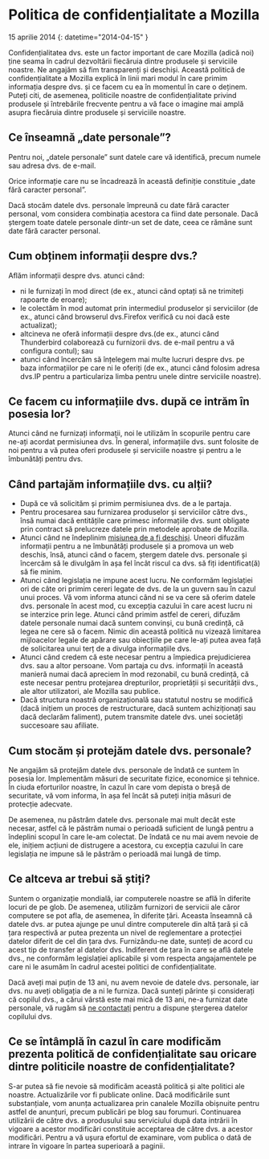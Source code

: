 ﻿# Politica de confidențialitate a Mozilla

15 aprilie 2014
{: datetime="2014-04-15" }

Confidențialitatea dvs. este un factor important de care Mozilla (adică noi) ține seama în cadrul dezvoltării fiecăruia dintre produsele și serviciile noastre. Ne angajăm să fim transparenți și deschiși. Această politică de confidențialitate a Mozilla explică în linii mari modul în care primim informația despre dvs. și ce facem cu ea în momentul în care o deținem. Puteți citi, de asemenea, politicile noastre de confidențialitate privind produsele și întrebările frecvente pentru a vă face o imagine mai amplă asupra fiecăruia dintre produsele și serviciile noastre. 

## Ce înseamnă „date personale”?

Pentru noi, „datele personale” sunt datele care vă identifică, precum numele sau adresa dvs. de e-mail.

Orice informație care nu se încadrează în această definiție constituie „date fără caracter personal”.

Dacă stocăm datele dvs. personale împreună cu date fără caracter personal, vom considera combinația acestora ca fiind date personale. Dacă ștergem toate datele personale dintr-un set de date, ceea ce rămâne sunt date fără caracter personal.

## Cum obținem informații despre dvs.?

Aflăm informații despre dvs. atunci când:

* ni le furnizați în mod direct (de ex., atunci când optați să ne trimiteți rapoarte de eroare);
* le colectăm în mod automat prin intermediul produselor și serviciilor (de ex., atunci când browserul dvs.Firefox verifică cu noi dacă este actualizat);
* altcineva ne oferă informații despre dvs.(de ex., atunci când Thunderbird colaborează cu furnizorii dvs. de e-mail pentru a vă configura contul); sau
* atunci când încercăm să înțelegem mai multe lucruri despre dvs. pe baza informațiilor pe care ni le oferiți (de ex., atunci când folosim adresa dvs.IP pentru a particulariza limba pentru unele dintre serviciile noastre).

## Ce facem cu informațiile dvs. după ce intrăm în posesia lor?

Atunci când ne furnizați informații, noi le utilizăm în scopurile pentru care ne-ați acordat permisiunea dvs. În general, informațiile dvs. sunt folosite de noi pentru a vă putea oferi produsele și serviciile noastre și pentru a le îmbunătăți pentru dvs.

## Când partajăm informațiile dvs. cu alții?

* După ce vă solicităm și primim permisiunea dvs. de a le partaja.
* Pentru procesarea sau furnizarea produselor și serviciilor către dvs., însă numai dacă entitățile care primesc informațiile dvs. sunt obligate prin contract să prelucreze datele prin metodele aprobate de Mozilla.
* Atunci când ne îndeplinim [misiunea de a fi deschiși](https://www.mozilla.org/about/manifesto/). Uneori difuzăm informații pentru a ne îmbunătăți produsele și a promova un web deschis, însă, atunci când o facem, ștergem datele dvs. personale și încercăm să le divulgăm în așa fel încât riscul ca dvs. să fiți identificat(ă) să fie minim.
* Atunci când legislația ne impune acest lucru. Ne conformăm legislației ori de câte ori primim cereri legate de dvs. de la un guvern sau în cazul unui proces. Vă vom informa atunci când ni se va cere să oferim datele dvs. personale în acest mod, cu excepția cazului în care acest lucru ni se interzice prin lege. Atunci când primim astfel de cereri, difuzăm datele personale numai dacă suntem convinși, cu bună credință, că legea ne cere să o facem. Nimic din această politică nu vizează limitarea mijloacelor legale de apărare sau obiecțiile pe care le-ați putea avea față de solicitarea unui terț de a divulga informațiile dvs.
* Atunci când credem că este necesar pentru a împiedica prejudicierea dvs. sau a altor persoane. Vom partaja cu dvs. informații în această manieră numai dacă apreciem în mod rezonabil, cu bună credință, că este necesar pentru protejarea drepturilor, proprietății și securității dvs., ale altor utilizatori, ale Mozilla sau publice.
* Dacă structura noastră organizațională sau statutul nostru se modifică (dacă inițiem un proces de restructurare, dacă suntem achiziționați sau dacă declarăm faliment), putem transmite datele dvs. unei societăți succesoare sau afiliate.

## Cum stocăm și protejăm datele dvs. personale?

Ne angajăm să protejăm datele dvs. personale de îndată ce suntem în posesia lor. Implementăm măsuri de securitate fizice, economice și tehnice. În ciuda eforturilor noastre, în cazul în care vom depista o breșă de securitate, vă vom informa, în așa fel încât să puteți iniția măsuri de protecție adecvate.

De asemenea, nu păstrăm datele dvs. personale mai mult decât este necesar, astfel că le păstrăm numai o perioadă suficient de lungă pentru a îndeplini scopul în care le-am colectat. De îndată ce nu mai avem nevoie de ele, inițiem acțiuni de distrugere a acestora, cu excepția cazului în care legislația ne impune să le păstrăm o perioadă mai lungă de timp.

## Ce altceva ar trebui să știți?

Suntem o organizație mondială, iar computerele noastre se află în diferite locuri de pe glob. De asemenea, utilizăm furnizori de servicii ale căror computere se pot afla, de asemenea, în diferite țări. Aceasta înseamnă că datele dvs. ar putea ajunge pe unul dintre computerele din altă țară și că țara respectivă ar putea prezenta un nivel de reglementare a protecției datelor diferit de cel din țara dvs. Furnizându-ne date, sunteți de acord cu acest tip de transfer al datelor dvs. Indiferent de țara în care se află datele dvs., ne conformăm legislației aplicabile și vom respecta angajamentele pe care ni le asumăm în cadrul acestei politici de confidențialitate.

Dacă aveți mai puțin de 13 ani, nu avem nevoie de datele dvs. personale, iar dvs. nu aveți obligația de a ni le furniza. Dacă sunteți părinte și considerați că copilul dvs., a cărui vârstă este mai mică de 13 ani, ne-a furnizat date personale, vă rugăm să [ne contactați](https://www.mozilla.org/privacy/#contact) pentru a dispune ștergerea datelor copilului dvs.

## Ce se întâmplă în cazul în care modificăm prezenta politică de confidențialitate sau oricare dintre politicile noastre de confidențialitate?

S-ar putea să fie nevoie să modificăm această politică și alte politici ale noastre.  Actualizările vor fi publicate online. Dacă modificările sunt substanțiale, vom anunța actualizarea prin canalele Mozilla obișnuite pentru astfel de anunțuri, precum publicări pe blog sau forumuri. Continuarea utilizării de către dvs. a produsului sau serviciului după data intrării în vigoare a acestor modificări constituie acceptarea de către dvs. a acestor modificări. Pentru a vă ușura efortul de examinare, vom publica o dată de intrare în vigoare în partea superioară a paginii.
